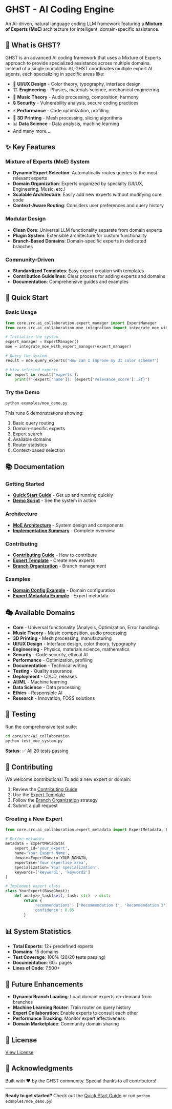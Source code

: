 # GHST - AI Coding Engine

An AI-driven, natural language coding LLM framework featuring a **Mixture of Experts (MoE)** architecture for intelligent, domain-specific assistance.

## 🎯 What is GHST?

GHST is an advanced AI coding framework that uses a Mixture of Experts approach to provide specialized assistance across multiple domains. Instead of a single monolithic AI, GHST coordinates multiple expert AI agents, each specializing in specific areas like:

- 🎨 **UI/UX Design** - Color theory, typography, interface design
- 🏗️ **Engineering** - Physics, materials science, mechanical engineering
- 🎵 **Music Theory** - Audio processing, composition, harmony
- 🔒 **Security** - Vulnerability analysis, secure coding practices
- ⚡ **Performance** - Code optimization, profiling
- 🔧 **3D Printing** - Mesh processing, slicing algorithms
- 📊 **Data Science** - Data analysis, machine learning
- And many more...

## ✨ Key Features

### Mixture of Experts (MoE) System
- **Dynamic Expert Selection**: Automatically routes queries to the most relevant experts
- **Domain Organization**: Experts organized by specialty (UI/UX, Engineering, Music, etc.)
- **Scalable Architecture**: Easily add new experts without modifying core code
- **Context-Aware Routing**: Considers user preferences and query history

### Modular Design
- **Clean Core**: Universal LLM functionality separate from domain experts
- **Plugin System**: Extensible architecture for custom functionality
- **Branch-Based Domains**: Domain-specific experts in dedicated branches

### Community-Driven
- **Standardized Templates**: Easy expert creation with templates
- **Contribution Guidelines**: Clear process for adding experts and domains
- **Documentation**: Comprehensive guides and examples

## 🚀 Quick Start

### Basic Usage

```python
from core.src.ai_collaboration.expert_manager import ExpertManager
from core.src.ai_collaboration.moe_integration import integrate_moe_with_expert_manager

# Initialize the system
expert_manager = ExpertManager()
moe = integrate_moe_with_expert_manager(expert_manager)

# Query the system
result = moe.query_experts("How can I improve my UI color scheme?")

# View selected experts
for expert in result['experts']:
    print(f"{expert['name']}: {expert['relevance_score']:.2f}")
```

### Try the Demo

```bash
python examples/moe_demo.py
```

This runs 6 demonstrations showing:
1. Basic query routing
2. Domain-specific experts
3. Expert search
4. Available domains
5. Router statistics
6. Context-based selection

## 📚 Documentation

### Getting Started
- **[Quick Start Guide](docs/MOE_README.md)** - Get up and running quickly
- **[Demo Script](examples/moe_demo.py)** - See the system in action

### Architecture
- **[MoE Architecture](docs/MOE_ARCHITECTURE.md)** - System design and components
- **[Implementation Summary](docs/MOE_IMPLEMENTATION_SUMMARY.md)** - Complete overview

### Contributing
- **[Contributing Guide](CONTRIBUTING.md)** - How to contribute
- **[Expert Template](docs/EXPERT_TEMPLATE.md)** - Create new experts
- **[Branch Organization](docs/BRANCH_ORGANIZATION.md)** - Branch management

### Examples
- **[Domain Config Example](docs/examples/domain_config_example.json)** - Domain configuration
- **[Expert Metadata Example](docs/examples/expert_metadata_example.json)** - Expert metadata

## 🎭 Available Domains

- **Core** - Universal functionality (Analysis, Optimization, Error handling)
- **Music Theory** - Music composition, audio processing
- **3D Printing** - Mesh processing, manufacturing
- **UI/UX Design** - Interface design, color theory, typography
- **Engineering** - Physics, materials science, mathematics
- **Security** - Code security, ethical AI
- **Performance** - Optimization, profiling
- **Documentation** - Technical writing
- **Testing** - Quality assurance
- **Deployment** - CI/CD, releases
- **AI/ML** - Machine learning
- **Data Science** - Data processing
- **Ethics** - Responsible AI
- **Research** - Innovation, FOSS solutions

## 🧪 Testing

Run the comprehensive test suite:

```bash
cd core/src/ai_collaboration
python test_moe_system.py
```

**Status**: ✅ All 20 tests passing

## 🤝 Contributing

We welcome contributions! To add a new expert or domain:

1. Review the [Contributing Guide](CONTRIBUTING.md)
2. Use the [Expert Template](docs/EXPERT_TEMPLATE.md)
3. Follow the [Branch Organization](docs/BRANCH_ORGANIZATION.md) strategy
4. Submit a pull request

### Creating a New Expert

```python
from core.src.ai_collaboration.expert_metadata import ExpertMetadata, ExpertDomain

# Define metadata
metadata = ExpertMetadata(
    expert_id='your_expert',
    name='Your Expert Name',
    domain=ExpertDomain.YOUR_DOMAIN,
    expertise='Your expertise area',
    specialization='Your specialization',
    keywords=['keyword1', 'keyword2']
)

# Implement expert class
class YourExpert(BaseGhost):
    def analyze_task(self, task: str) -> dict:
        return {
            'recommendations': ['Recommendation 1', 'Recommendation 2'],
            'confidence': 0.85
        }
```

## 📊 System Statistics

- **Total Experts**: 12+ predefined experts
- **Domains**: 15 domains
- **Test Coverage**: 100% (20/20 tests passing)
- **Documentation**: 60+ pages
- **Lines of Code**: 7,500+

## 🔮 Future Enhancements

- **Dynamic Branch Loading**: Load domain experts on-demand from branches
- **Machine Learning Router**: Train router on query history
- **Expert Collaboration**: Enable experts to consult each other
- **Performance Tracking**: Monitor expert effectiveness
- **Domain Marketplace**: Community domain sharing

## 📄 License

[View License](LICENSE)

## 🙏 Acknowledgments

Built with ❤️ by the GHST community. Special thanks to all contributors!

---

**Ready to get started?** Check out the [Quick Start Guide](docs/MOE_README.md) or run `python examples/moe_demo.py`!
